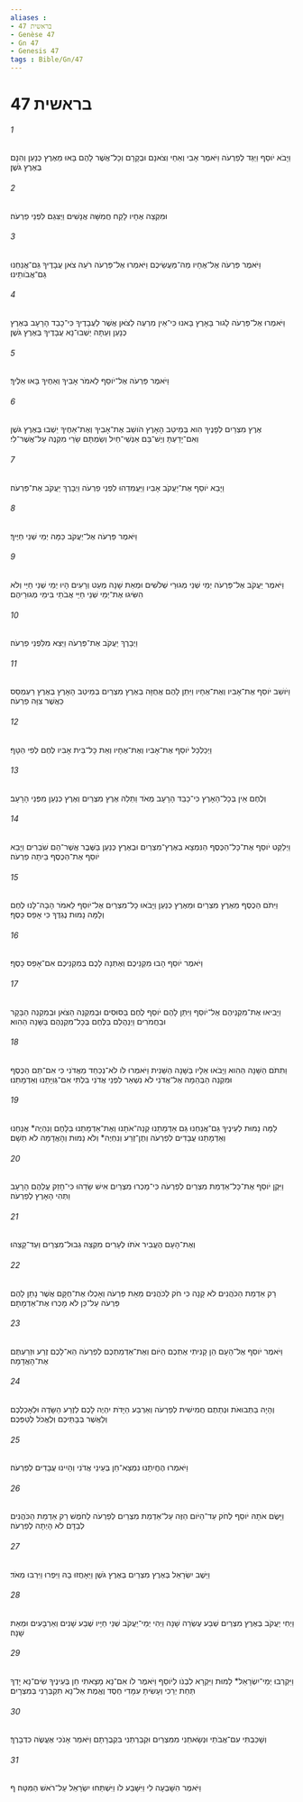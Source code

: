 ```yaml
---
aliases : 
- בראשית 47
- Genèse 47
- Gn 47
- Genesis 47
tags : Bible/Gn/47
---
```


# בראשית 47

###### 1
וַיָּבֹא יֹוסֵף וַיַּגֵּד לְפַרְעֹה וַיֹּאמֶר אָבִי וְאַחַי וְצֹאנָם וּבְקָרָם וְכָל־אֲשֶׁר לָהֶם בָּאוּ מֵאֶרֶץ כְּנָעַן וְהִנָּם בְּאֶרֶץ גֹּשֶׁן׃
###### 2
וּמִקְצֵה אֶחָיו לָקַח חֲמִשָּׁה אֲנָשִׁים וַיַּצִּגֵם לִפְנֵי פַרְעֹה׃
###### 3
וַיֹּאמֶר פַּרְעֹה אֶל־אֶחָיו מַה־מַּעֲשֵׂיכֶם וַיֹּאמְרוּ אֶל־פַּרְעֹה רֹעֵה צֹאן עֲבָדֶיךָ גַּם־אֲנַחְנוּ גַּם־אֲבֹותֵינוּ׃
###### 4
וַיֹּאמְרוּ אֶל־פַּרְעֹה לָגוּר בָּאָרֶץ בָּאנוּ כִּי־אֵין מִרְעֶה לַצֹּאן אֲשֶׁר לַעֲבָדֶיךָ כִּי־כָבֵד הָרָעָב בְּאֶרֶץ כְּנָעַן וְעַתָּה יֵשְׁבוּ־נָא עֲבָדֶיךָ בְּאֶרֶץ גֹּשֶׁן׃
###### 5
וַיֹּאמֶר פַּרְעֹה אֶל־יֹוסֵף לֵאמֹר אָבִיךָ וְאַחֶיךָ בָּאוּ אֵלֶיךָ׃
###### 6
אֶרֶץ מִצְרַיִם לְפָנֶיךָ הִוא בְּמֵיטַב הָאָרֶץ הֹושֵׁב אֶת־אָבִיךָ וְאֶת־אַחֶיךָ יֵשְׁבוּ בְּאֶרֶץ גֹּשֶׁן וְאִם־יָדַעְתָּ וְיֶשׁ־בָּם אַנְשֵׁי־חַיִל וְשַׂמְתָּם שָׂרֵי מִקְנֶה עַל־אֲשֶׁר־לִי׃
###### 7
וַיָּבֵא יֹוסֵף אֶת־יַעֲקֹב אָבִיו וַיַּעֲמִדֵהוּ לִפְנֵי פַרְעֹה וַיְבָרֶךְ יַעֲקֹב אֶת־פַּרְעֹה׃
###### 8
וַיֹּאמֶר פַּרְעֹה אֶל־יַעֲקֹב כַּמָּה יְמֵי שְׁנֵי חַיֶּיךָ׃
###### 9
וַיֹּאמֶר יַעֲקֹב אֶל־פַּרְעֹה יְמֵי שְׁנֵי מְגוּרַי שְׁלֹשִׁים וּמְאַת שָׁנָה מְעַט וְרָעִים הָיוּ יְמֵי שְׁנֵי חַיַּי וְלֹא הִשִּׂיגוּ אֶת־יְמֵי שְׁנֵי חַיֵּי אֲבֹתַי בִּימֵי מְגוּרֵיהֶם׃
###### 10
וַיְבָרֶךְ יַעֲקֹב אֶת־פַּרְעֹה וַיֵּצֵא מִלִּפְנֵי פַרְעֹה׃
###### 11
וַיֹּושֵׁב יֹוסֵף אֶת־אָבִיו וְאֶת־אֶחָיו וַיִּתֵּן לָהֶם אֲחֻזָּה בְּאֶרֶץ מִצְרַיִם בְּמֵיטַב הָאָרֶץ בְּאֶרֶץ רַעְמְסֵס כַּאֲשֶׁר צִוָּה פַרְעֹה׃
###### 12
וַיְכַלְכֵּל יֹוסֵף אֶת־אָבִיו וְאֶת־אֶחָיו וְאֵת כָּל־בֵּית אָבִיו לֶחֶם לְפִי הַטָּף׃
###### 13
וְלֶחֶם אֵין בְּכָל־הָאָרֶץ כִּי־כָבֵד הָרָעָב מְאֹד וַתֵּלַהּ אֶרֶץ מִצְרַיִם וְאֶרֶץ כְּנַעַן מִפְּנֵי הָרָעָב׃
###### 14
וַיְלַקֵּט יֹוסֵף אֶת־כָּל־הַכֶּסֶף הַנִּמְצָא בְאֶרֶץ־מִצְרַיִם וּבְאֶרֶץ כְּנַעַן בַּשֶּׁבֶר אֲשֶׁר־הֵם שֹׁבְרִים וַיָּבֵא יֹוסֵף אֶת־הַכֶּסֶף בֵּיתָה פַרְעֹה׃
###### 15
וַיִּתֹּם הַכֶּסֶף מֵאֶרֶץ מִצְרַיִם וּמֵאֶרֶץ כְּנַעַן וַיָּבֹאוּ כָל־מִצְרַיִם אֶל־יֹוסֵף לֵאמֹר הָבָה־לָּנוּ לֶחֶם וְלָמָּה נָמוּת נֶגְדֶּךָ כִּי אָפֵס כָּסֶף׃
###### 16
וַיֹּאמֶר יֹוסֵף הָבוּ מִקְנֵיכֶם וְאֶתְּנָה לָכֶם בְּמִקְנֵיכֶם אִם־אָפֵס כָּסֶף׃
###### 17
וַיָּבִיאוּ אֶת־מִקְנֵיהֶם אֶל־יֹוסֵף וַיִּתֵּן לָהֶם יֹוסֵף לֶחֶם בַּסּוּסִים וּבְמִקְנֵה הַצֹּאן וּבְמִקְנֵה הַבָּקָר וּבַחֲמֹרִים וַיְנַהֲלֵם בַּלֶּחֶם בְּכָל־מִקְנֵהֶם בַּשָּׁנָה הַהִוא׃
###### 18
וַתִּתֹּם הַשָּׁנָה הַהִוא וַיָּבֹאוּ אֵלָיו בַּשָּׁנָה הַשֵּׁנִית וַיֹּאמְרוּ לֹו לֹא־נְכַחֵד מֵאֲדֹנִי כִּי אִם־תַּם הַכֶּסֶף וּמִקְנֵה הַבְּהֵמָה אֶל־אֲדֹנִי לֹא נִשְׁאַר לִפְנֵי אֲדֹנִי בִּלְתִּי אִם־גְּוִיָּתֵנוּ וְאַדְמָתֵנוּ׃
###### 19
לָמָּה נָמוּת לְעֵינֶיךָ גַּם־אֲנַחְנוּ גַּם אַדְמָתֵנוּ קְנֵה־אֹתָנוּ וְאֶת־אַדְמָתֵנוּ בַּלָּחֶם וְנִהְיֶה* אֲנַחְנוּ וְאַדְמָתֵנוּ עֲבָדִים לְפַרְעֹה וְתֶן־זֶרַע וְנִחְיֶה* וְלֹא נָמוּת וְהָאֲדָמָה לֹא תֵשָׁם׃
###### 20
וַיִּקֶן יֹוסֵף אֶת־כָּל־אַדְמַת מִצְרַיִם לְפַרְעֹה כִּי־מָכְרוּ מִצְרַיִם אִישׁ שָׂדֵהוּ כִּי־חָזַק עֲלֵהֶם הָרָעָב וַתְּהִי הָאָרֶץ לְפַרְעֹה׃
###### 21
וְאֶת־הָעָם הֶעֱבִיר אֹתֹו לֶעָרִים מִקְצֵה גְבוּל־מִצְרַיִם וְעַד־קָצֵהוּ׃
###### 22
רַק אַדְמַת הַכֹּהֲנִים לֹא קָנָה כִּי חֹק לַכֹּהֲנִים מֵאֵת פַּרְעֹה וְאָכְלוּ אֶת־חֻקָּם אֲשֶׁר נָתַן לָהֶם פַּרְעֹה עַל־כֵּן לֹא מָכְרוּ אֶת־אַדְמָתָם׃
###### 23
וַיֹּאמֶר יֹוסֵף אֶל־הָעָם הֵן קָנִיתִי אֶתְכֶם הַיֹּום וְאֶת־אַדְמַתְכֶם לְפַרְעֹה הֵא־לָכֶם זֶרַע וּזְרַעְתֶּם אֶת־הָאֲדָמָה׃
###### 24
וְהָיָה בַּתְּבוּאֹת וּנְתַתֶּם חֲמִישִׁית לְפַרְעֹה וְאַרְבַּע הַיָּדֹת יִהְיֶה לָכֶם לְזֶרַע הַשָּׂדֶה וּלְאָכְלְכֶם וְלַאֲשֶׁר בְּבָתֵּיכֶם וְלֶאֱכֹל לְטַפְּכֶם׃
###### 25
וַיֹּאמְרוּ הֶחֱיִתָנוּ נִמְצָא־חֵן בְּעֵינֵי אֲדֹנִי וְהָיִינוּ עֲבָדִים לְפַרְעֹה׃
###### 26
וַיָּשֶׂם אֹתָהּ יֹוסֵף לְחֹק עַד־הַיֹּום הַזֶּה עַל־אַדְמַת מִצְרַיִם לְפַרְעֹה לַחֹמֶשׁ רַק אַדְמַת הַכֹּהֲנִים לְבַדָּם לֹא הָיְתָה לְפַרְעֹה׃
###### 27
וַיֵּשֶׁב יִשְׂרָאֵל בְּאֶרֶץ מִצְרַיִם בְּאֶרֶץ גֹּשֶׁן וַיֵּאָחֲזוּ בָהּ וַיִּפְרוּ וַיִּרְבּוּ מְאֹד׃
###### 28
וַיְחִי יַעֲקֹב בְּאֶרֶץ מִצְרַיִם שְׁבַע עֶשְׂרֵה שָׁנָה וַיְהִי יְמֵי־יַעֲקֹב שְׁנֵי חַיָּיו שֶׁבַע שָׁנִים וְאַרְבָּעִים וּמְאַת שָׁנָה׃
###### 29
וַיִּקְרְבוּ יְמֵי־יִשְׂרָאֵל* לָמוּת וַיִּקְרָא לִבְנֹו לְיֹוסֵף וַיֹּאמֶר לֹו אִם־נָא מָצָאתִי חֵן בְּעֵינֶיךָ שִׂים־נָא יָדְךָ תַּחַת יְרֵכִי וְעָשִׂיתָ עִמָּדִי חֶסֶד וֶאֱמֶת אַל־נָא תִקְבְּרֵנִי בְּמִצְרָיִם׃
###### 30
וְשָׁכַבְתִּי עִם־אֲבֹתַי וּנְשָׂאתַנִי מִמִּצְרַיִם וּקְבַרְתַּנִי בִּקְבֻרָתָם וַיֹּאמַר אָנֹכִי אֶעֱשֶׂה כִדְבָרֶךָ׃
###### 31
וַיֹּאמֶר הִשָּׁבְעָה לִי וַיִּשָּׁבַע לֹו וַיִּשְׁתַּחוּ יִשְׂרָאֵל עַל־רֹאשׁ הַמִּטָּה׃ ף
